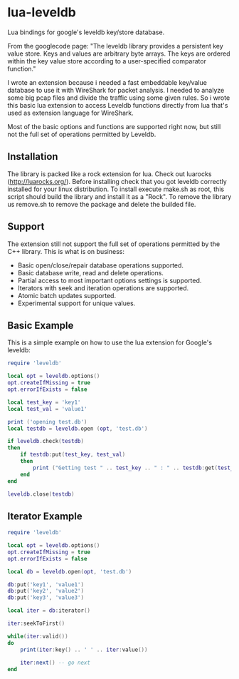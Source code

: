 lua-leveldb
===========

Lua bindings for google's leveldb key/store database.

From the googlecode page:
"The leveldb library provides a persistent key value store. Keys and values are arbitrary byte arrays.
The keys are ordered within the key value store according to a user-specified comparator function."

I wrote an extension because i needed a fast embeddable key/value database to use it with WireShark for packet analysis.
I needed to analyze some big pcap files and divide the traffic using some given rules.
So i wrote this basic lua extension to access Leveldb functions directly from lua that's used as extension language for WireShark.

Most of the basic options and functions are supported right now, but still not the full set of operations permitted by Leveldb.

Installation
-----
The library is packed like a rock extension for lua. Check out luarocks (http://luarocks.org/).
Before installing check that you got leveldb correctly installed for your linux distribution.
To install execute make.sh as root, this script should build the library and install it as a "Rock".
To remove the library us remove.sh to remove the package and delete the builded file.

Support
-----
The extension still not support the full set of operations permitted by the C++ library.
This is what is on business:  
  * Basic open/close/repair database operations supported.  
  * Basic database write, read and delete operations.
  * Partial access to most important options settings is supported.
  * Iterators with seek and iteration operations are supported.
  * Atomic batch updates supported.
  * Experimental support for unique values.

Basic Example
-----
This is a simple example on how to use the lua extension for Google's leveldb:

```lua
require 'leveldb'

local opt = leveldb.options()
opt.createIfMissing = true
opt.errorIfExists = false

local test_key = 'key1'
local test_val = 'value1'

print ('opening test.db')
local testdb = leveldb.open (opt, 'test.db')

if leveldb.check(testdb)
then
	if testdb:put(test_key, test_val)
	then
		print ("Getting test " .. test_key .. " : " .. testdb:get(test_key))
	end
end

leveldb.close(testdb)
```

Iterator Example
-----
```lua
require 'leveldb'

local opt = leveldb.options()
opt.createIfMissing = true
opt.errorIfExists = false

local db = leveldb.open(opt, 'test.db')

db:put('key1', 'value1')
db:put('key2', 'value2')
db:put('key3', 'value3')

local iter = db:iterator()

iter:seekToFirst()

while(iter:valid())
do
	print(iter:key() .. ' ' .. iter:value())
	
	iter:next() -- go next
end
```
